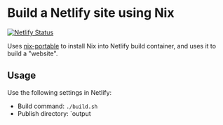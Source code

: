 # Build a Netlify site using Nix

[![Netlify Status](https://api.netlify.com/api/v1/badges/4298accc-4d47-42a9-a347-4876fea0fa2d/deploy-status)](https://app.netlify.com/sites/objective-cori-7de8f2/deploys)

Uses [nix-portable](https://github.com/DavHau/nix-portable)
to install Nix into Netlify build container,
and uses it to build a "website".

## Usage

Use the following settings in Netlify:
* Build command: `./build.sh`
* Publish directory: `output
